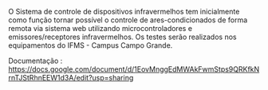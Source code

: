 O Sistema de controle de dispositivos infravermelhos tem inicialmente como função tornar possível o controle de ares-condicionados de forma remota via sistema web utilizando microcontroladores e emissores/receptores infravermelhos. Os testes serão realizados nos equipamentos do IFMS - Campus Campo Grande.

Documentação : https://docs.google.com/document/d/1EovMnggEdMWAkFwmStps9QRKfkNrnTJStRhnEEW1d3A/edit?usp=sharing  
